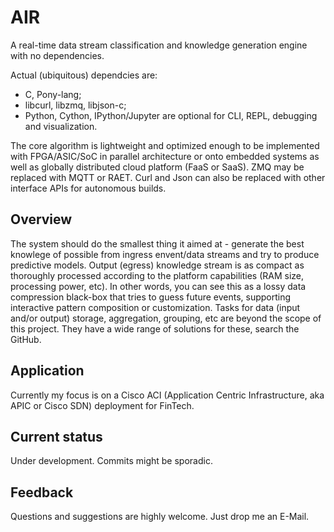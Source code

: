 # AIR
A real-time data stream classification and knowledge generation engine with no dependencies.

Actual (ubiquitous) dependcies are:
- C, Pony-lang;
- libcurl, libzmq, libjson-c;
- Python, Cython, IPython/Jupyter are optional for CLI, REPL, debugging and visualization.

The core algorithm is lightweight and optimized enough to be implemented with FPGA/ASIC/SoC in parallel architecture or onto embedded systems as well as globally distributed cloud platform (FaaS or SaaS).
ZMQ may be replaced with MQTT or RAET. Curl and Json can also be replaced with other interface APIs for autonomous builds.

## Overview
The system should do the smallest thing it aimed at - generate the best knowlege of possible from ingress envent/data streams and try to produce predictive models.
Output (egress) knowledge stream is as compact as thoroughly processed according to the platform capabilities (RAM size, processing power, etc). In other words, you can see this as a lossy data compression black-box that tries to guess future events, supporting interactive pattern composition or customization.
Tasks for data (input and/or output) storage, aggregation, grouping, etc are beyond the scope of this project. They have a wide range of solutions for these, search the GitHub.

## Application
Currently my focus is on a Cisco ACI (Application Centric Infrastructure, aka APIC or Cisco SDN) deployment for FinTech.

## Current status
Under development.
Commits might be sporadic.

## Feedback
Questions and suggestions are highly welcome. Just drop me an E-Mail.
